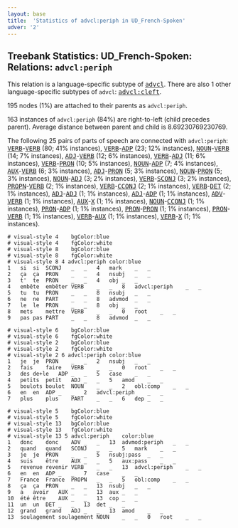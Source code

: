```yaml
---
layout: base
title:  'Statistics of advcl:periph in UD_French-Spoken'
udver: '2'
---
```


## Treebank Statistics: UD_French-Spoken: Relations: `advcl:periph`

This relation is a language-specific subtype of <tt><a href="fr_spoken-dep-advcl.html">advcl</a></tt>.
There are also 1 other language-specific subtypes of `advcl`: <tt><a href="fr_spoken-dep-advcl-cleft.html">advcl:cleft</a></tt>.

195 nodes (1%) are attached to their parents as `advcl:periph`.

163 instances of `advcl:periph` (84%) are right-to-left (child precedes parent).
Average distance between parent and child is 8.69230769230769.

The following 25 pairs of parts of speech are connected with `advcl:periph`: <tt><a href="fr_spoken-pos-VERB.html">VERB</a></tt>-<tt><a href="fr_spoken-pos-VERB.html">VERB</a></tt> (80; 41% instances), <tt><a href="fr_spoken-pos-VERB.html">VERB</a></tt>-<tt><a href="fr_spoken-pos-ADP.html">ADP</a></tt> (23; 12% instances), <tt><a href="fr_spoken-pos-NOUN.html">NOUN</a></tt>-<tt><a href="fr_spoken-pos-VERB.html">VERB</a></tt> (14; 7% instances), <tt><a href="fr_spoken-pos-ADJ.html">ADJ</a></tt>-<tt><a href="fr_spoken-pos-VERB.html">VERB</a></tt> (12; 6% instances), <tt><a href="fr_spoken-pos-VERB.html">VERB</a></tt>-<tt><a href="fr_spoken-pos-ADJ.html">ADJ</a></tt> (11; 6% instances), <tt><a href="fr_spoken-pos-VERB.html">VERB</a></tt>-<tt><a href="fr_spoken-pos-PRON.html">PRON</a></tt> (10; 5% instances), <tt><a href="fr_spoken-pos-NOUN.html">NOUN</a></tt>-<tt><a href="fr_spoken-pos-ADP.html">ADP</a></tt> (7; 4% instances), <tt><a href="fr_spoken-pos-AUX.html">AUX</a></tt>-<tt><a href="fr_spoken-pos-VERB.html">VERB</a></tt> (6; 3% instances), <tt><a href="fr_spoken-pos-ADJ.html">ADJ</a></tt>-<tt><a href="fr_spoken-pos-PRON.html">PRON</a></tt> (5; 3% instances), <tt><a href="fr_spoken-pos-NOUN.html">NOUN</a></tt>-<tt><a href="fr_spoken-pos-PRON.html">PRON</a></tt> (5; 3% instances), <tt><a href="fr_spoken-pos-NOUN.html">NOUN</a></tt>-<tt><a href="fr_spoken-pos-ADJ.html">ADJ</a></tt> (3; 2% instances), <tt><a href="fr_spoken-pos-VERB.html">VERB</a></tt>-<tt><a href="fr_spoken-pos-SCONJ.html">SCONJ</a></tt> (3; 2% instances), <tt><a href="fr_spoken-pos-PROPN.html">PROPN</a></tt>-<tt><a href="fr_spoken-pos-VERB.html">VERB</a></tt> (2; 1% instances), <tt><a href="fr_spoken-pos-VERB.html">VERB</a></tt>-<tt><a href="fr_spoken-pos-CCONJ.html">CCONJ</a></tt> (2; 1% instances), <tt><a href="fr_spoken-pos-VERB.html">VERB</a></tt>-<tt><a href="fr_spoken-pos-DET.html">DET</a></tt> (2; 1% instances), <tt><a href="fr_spoken-pos-ADJ.html">ADJ</a></tt>-<tt><a href="fr_spoken-pos-ADJ.html">ADJ</a></tt> (1; 1% instances), <tt><a href="fr_spoken-pos-ADJ.html">ADJ</a></tt>-<tt><a href="fr_spoken-pos-ADP.html">ADP</a></tt> (1; 1% instances), <tt><a href="fr_spoken-pos-ADV.html">ADV</a></tt>-<tt><a href="fr_spoken-pos-VERB.html">VERB</a></tt> (1; 1% instances), <tt><a href="fr_spoken-pos-AUX.html">AUX</a></tt>-<tt><a href="fr_spoken-pos-X.html">X</a></tt> (1; 1% instances), <tt><a href="fr_spoken-pos-NOUN.html">NOUN</a></tt>-<tt><a href="fr_spoken-pos-CCONJ.html">CCONJ</a></tt> (1; 1% instances), <tt><a href="fr_spoken-pos-PRON.html">PRON</a></tt>-<tt><a href="fr_spoken-pos-ADP.html">ADP</a></tt> (1; 1% instances), <tt><a href="fr_spoken-pos-PRON.html">PRON</a></tt>-<tt><a href="fr_spoken-pos-PRON.html">PRON</a></tt> (1; 1% instances), <tt><a href="fr_spoken-pos-PRON.html">PRON</a></tt>-<tt><a href="fr_spoken-pos-VERB.html">VERB</a></tt> (1; 1% instances), <tt><a href="fr_spoken-pos-VERB.html">VERB</a></tt>-<tt><a href="fr_spoken-pos-AUX.html">AUX</a></tt> (1; 1% instances), <tt><a href="fr_spoken-pos-VERB.html">VERB</a></tt>-<tt><a href="fr_spoken-pos-X.html">X</a></tt> (1; 1% instances).


~~~ conllu
# visual-style 4	bgColor:blue
# visual-style 4	fgColor:white
# visual-style 8	bgColor:blue
# visual-style 8	fgColor:white
# visual-style 8 4 advcl:periph	color:blue
1	si	si	SCONJ	_	_	4	mark	_	_
2	ça	ça	PRON	_	_	4	nsubj	_	_
3	t'	te	PRON	_	_	4	obj	_	_
4	embête	embêter	VERB	_	_	8	advcl:periph	_	_
5	tu	tu	PRON	_	_	8	nsubj	_	_
6	ne	ne	PART	_	_	8	advmod	_	_
7	le	le	PRON	_	_	8	obj	_	_
8	mets	mettre	VERB	_	_	0	root	_	_
9	pas	pas	PART	_	_	8	advmod	_	_

~~~


~~~ conllu
# visual-style 6	bgColor:blue
# visual-style 6	fgColor:white
# visual-style 2	bgColor:blue
# visual-style 2	fgColor:white
# visual-style 2 6 advcl:periph	color:blue
1	je	je	PRON	_	_	2	nsubj	_	_
2	fais	faire	VERB	_	_	0	root	_	_
3	des	de+le	ADP	_	_	5	case	_	_
4	petits	petit	ADJ	_	_	5	amod	_	_
5	boulots	boulot	NOUN	_	_	2	obl:comp	_	_
6	en	en	ADP	_	_	2	advcl:periph	_	_
7	plus	plus	PART	_	_	6	dep	_	_

~~~


~~~ conllu
# visual-style 5	bgColor:blue
# visual-style 5	fgColor:white
# visual-style 13	bgColor:blue
# visual-style 13	fgColor:white
# visual-style 13 5 advcl:periph	color:blue
1	donc	donc	ADV	_	_	13	advmod:periph	_	_
2	quand	quand	SCONJ	_	_	5	mark	_	_
3	je	je	PRON	_	_	5	nsubj:pass	_	_
4	suis	être	AUX	_	_	5	aux:pass	_	_
5	revenue	revenir	VERB	_	_	13	advcl:periph	_	_
6	en	en	ADP	_	_	7	case	_	_
7	France	France	PROPN	_	_	5	obl:comp	_	_
8	ça	ça	PRON	_	_	13	nsubj	_	_
9	a	avoir	AUX	_	_	13	aux	_	_
10	été	être	AUX	_	_	13	cop	_	_
11	un	un	DET	_	_	13	det	_	_
12	grand	grand	ADJ	_	_	13	amod	_	_
13	soulagement	soulagement	NOUN	_	_	0	root	_	_

~~~


